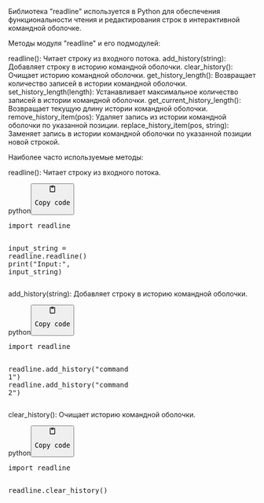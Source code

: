 <p>Библиотека "readline" используется в Python для обеспечения функциональности чтения и редактирования строк в интерактивной командной оболочке.</p>
<p>Методы модуля "readline" и его подмодулей:</p>
<p>readline(): Читает строку из входного потока.
add_history(string): Добавляет строку в историю командной оболочки.
clear_history(): Очищает историю командной оболочки.
get_history_length(): Возвращает количество записей в истории командной оболочки.
set_history_length(length): Устанавливает максимальное количество записей в истории командной оболочки.
get_current_history_length(): Возвращает текущую длину истории командной оболочки.
remove_history_item(pos): Удаляет запись из истории командной оболочки по указанной позиции.
replace_history_item(pos, string): Заменяет запись в истории командной оболочки по указанной позиции новой строкой.</p>
<p>Наиболее часто используемые методы:</p>
<p>readline(): Читает строку из входного потока.</p>
<div class="code-element"><div class="lang-line"><text>python</text><button class="copy-button" onclick="copyCode(this)"><svg aria-hidden="true" xmlns="http://www.w3.org/2000/svg" width="16" height="16" fill="none" viewBox="0 0 24 24"><path stroke="currentColor" stroke-linecap="round" stroke-linejoin="round" stroke-width="2" d="M15 4h3a1 1 0 0 1 1 1v15a1 1 0 0 1-1 1H6a1 1 0 0 1-1-1V5a1 1 0 0 1 1-1h3m0 3h6m-5-4v4h4V3h-4Z"/></svg><pre>Copy code</pre></button></div><div class="code"><div class="highlight"><pre><span></span><span class="kn">import</span> <span class="nn">readline</span>

<span class="n">input_string</span> <span class="o">=</span> <span class="n">readline</span><span class="o">.</span><span class="n">readline</span><span class="p">()</span>
<span class="nb">print</span><span class="p">(</span><span class="s2">&quot;Input:&quot;</span><span class="p">,</span> <span class="n">input_string</span><span class="p">)</span>
</pre></div></div></div>

<p>add_history(string): Добавляет строку в историю командной оболочки.</p>
<div class="code-element"><div class="lang-line"><text>python</text><button class="copy-button" onclick="copyCode(this)"><svg aria-hidden="true" xmlns="http://www.w3.org/2000/svg" width="16" height="16" fill="none" viewBox="0 0 24 24"><path stroke="currentColor" stroke-linecap="round" stroke-linejoin="round" stroke-width="2" d="M15 4h3a1 1 0 0 1 1 1v15a1 1 0 0 1-1 1H6a1 1 0 0 1-1-1V5a1 1 0 0 1 1-1h3m0 3h6m-5-4v4h4V3h-4Z"/></svg><pre>Copy code</pre></button></div><div class="code"><div class="highlight"><pre><span></span><span class="kn">import</span> <span class="nn">readline</span>

<span class="n">readline</span><span class="o">.</span><span class="n">add_history</span><span class="p">(</span><span class="s2">&quot;command 1&quot;</span><span class="p">)</span>
<span class="n">readline</span><span class="o">.</span><span class="n">add_history</span><span class="p">(</span><span class="s2">&quot;command 2&quot;</span><span class="p">)</span>
</pre></div></div></div>

<p>clear_history(): Очищает историю командной оболочки.</p>
<div class="code-element"><div class="lang-line"><text>python</text><button class="copy-button" onclick="copyCode(this)"><svg aria-hidden="true" xmlns="http://www.w3.org/2000/svg" width="16" height="16" fill="none" viewBox="0 0 24 24"><path stroke="currentColor" stroke-linecap="round" stroke-linejoin="round" stroke-width="2" d="M15 4h3a1 1 0 0 1 1 1v15a1 1 0 0 1-1 1H6a1 1 0 0 1-1-1V5a1 1 0 0 1 1-1h3m0 3h6m-5-4v4h4V3h-4Z"/></svg><pre>Copy code</pre></button></div><div class="code"><div class="highlight"><pre><span></span><span class="kn">import</span> <span class="nn">readline</span>

<span class="n">readline</span><span class="o">.</span><span class="n">clear_history</span><span class="p">()</span>
</pre></div></div></div>